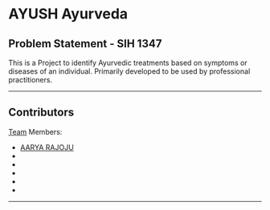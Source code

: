 # AYUSH Ayurveda

## Problem Statement - SIH 1347 

This is a Project to identify Ayurvedic treatments based on symptoms or diseases of an individual. Primarily developed to be used by professional practitioners.

---

## Contributors

[Team](https://github.com/Tech-Breezers) Members:

- [AARYA RAJOJU](https://github.com/aaryarajoju)
- []()
- []()
- []()
- []()
- []()

---
